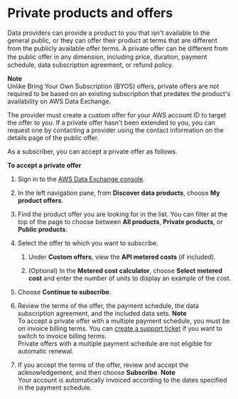 # Private products and offers<a name="subscribe-to-private-offer"></a>

Data providers can provide a product to you that isn't available to the general public, or they can offer their product at terms that are different from the publicly available oﬀer terms\. A private oﬀer can be different from the public oﬀer in any dimension, including price, duration, payment schedule, data subscription agreement, or refund policy\. 

**Note**  
Unlike Bring Your Own Subscription \(BYOS\) offers, private offers are not required to be based on an existing subscription that predates the product's availability on AWS Data Exchange\.

The provider must create a custom offer for your AWS account ID to target the offer to you\. If a private offer hasn't been extended to you, you can request one by contacting a provider using the contact information on the details page of the public offer\.

As a subscriber, you can accept a private offer as follows\.

**To accept a private offer**

1. Sign in to the [AWS Data Exchange console](https://console.aws.amazon.com/dataexchange)\.

1. In the left navigation pane, from **Discover data products**, choose **My product offers**\.

1. Find the product offer you are looking for in the list\. You can filter at the top of the page to choose between **All products**, **Private products**, or **Public products**\.

1. Select the offer to which you want to subscribe\.

   1. Under **Custom offers**, view the **API metered costs** \(if included\)\.

   1. \(Optional\) In the **Metered cost calculator**, choose **Select metered cost** and enter the number of units to display an example of the cost\.

1. Choose **Continue to subscribe**\.

1. Review the terms of the offer, the payment schedule, the data subscription agreement, and the included data sets\.
**Note**  
To accept a private offer with a multiple payment schedule, you must be on invoice billing terms\. You can [create a support ticket](https://console.aws.amazon.com/support/home#/) if you want to switch to invoice billing terms\.  
Private offers with a multiple payment schedule are not eligible for automatic renewal\.

1. If you accept the terms of the offer, review and accept the acknowledgement, and then choose **Subscribe**\.
**Note**  
Your account is automatically invoiced according to the dates specified in the payment schedule\.